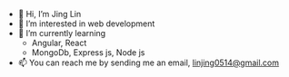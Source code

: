 - 👋 Hi, I’m Jing Lin
- 👀 I’m interested in web development
- 🌱 I’m currently learning 
    - Angular, React
    - MongoDb, Express js, Node js
- 📫 You can reach me by sending me an email, linjing0514@gmail.com

<!---
linjing0514/linjing0514 is a ✨ special ✨ repository because its `README.md` (this file) appears on your GitHub profile.
You can click the Preview link to take a look at your changes.
--->

